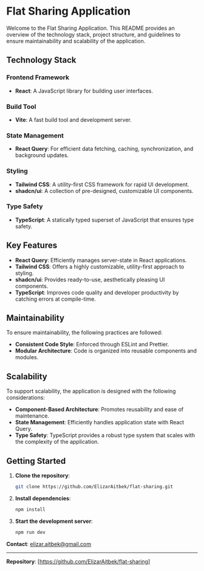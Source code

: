 # Flat Sharing Application

Welcome to the Flat Sharing Application. This README provides an overview of the technology stack, project structure, and guidelines to ensure maintainability and scalability of the application.

## Technology Stack

### Frontend Framework

- **React**: A JavaScript library for building user interfaces.

### Build Tool

- **Vite**: A fast build tool and development server.

### State Management

- **React Query**: For efficient data fetching, caching, synchronization, and background updates.

### Styling

- **Tailwind CSS**: A utility-first CSS framework for rapid UI development.
- **shadcn/ui**: A collection of pre-designed, customizable UI components.

### Type Safety

- **TypeScript**: A statically typed superset of JavaScript that ensures type safety.

## Key Features

- **React Query**: Efficiently manages server-state in React applications.
- **Tailwind CSS**: Offers a highly customizable, utility-first approach to styling.
- **shadcn/ui**: Provides ready-to-use, aesthetically pleasing UI components.
- **TypeScript**: Improves code quality and developer productivity by catching errors at compile-time.

## Maintainability

To ensure maintainability, the following practices are followed:

- **Consistent Code Style**: Enforced through ESLint and Prettier.
- **Modular Architecture**: Code is organized into reusable components and modules.

## Scalability

To support scalability, the application is designed with the following considerations:

- **Component-Based Architecture**: Promotes reusability and ease of maintenance.
- **State Management**: Efficiently handles application state with React Query.
- **Type Safety**: TypeScript provides a robust type system that scales with the complexity of the application.

## Getting Started

1. **Clone the repository**:

   ```bash
   git clone https://github.com/ElizarAitbek/flat-sharing.git
   ```

2. **Install dependencies**:

   ```bash
   npm install
   ```

3. **Start the development server**:
   ```bash
   npm run dev
   ```

**Contact**: elizar.aitbek@gmail.com

---

**Repository**: [https://github.com/ElizarAitbek/flat-sharing]
